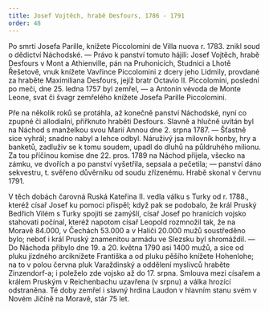 ```yaml
---
title: Josef Vojtěch, hrabě Desfours, 1786 - 1791
order: 48
---
```

Po smrti Josefa Parille, knížete Piccolomini de Villa nuova r. 1783. znikl soud o dědictví Náchodské. — Právo k panství tomuto hájili: Josef Vojtěch, hrabě Desfours v Mont a Athienville, pán na Pruhonicích, Studnici a Lhotě Řešetově, vnuk knížete Vavřince Piccolomini z dcery jeho Lidmily, provdané za hraběte Maximiliana Desfours, jejíž bratr Octavio II. Piccolomini, poslední po meči, dne 25. ledna 1757 byl zemřel, — a Antonín vévoda de Monte Leone, svat či švagr zemřelého knížete Josefa Parille Piccolomini.

Pře na několik roků se protáhla, až konečně panství Náchodské, nyní co zpupné či allodialní, přiřknuto hraběti Desfours. Slavně a hlučně uvítán byl na Náchod s manželkou svou Marií Annou dne 2. srpna 1787. — Šťastně sice vyhrál; snadno nabyl a lehce odbyl. Náruživý jsa milovník honby, hry a banketů, zadluživ se k tomu soudem, upadl do dluhů na půldruhého milionu. Za tou příčinou komise dne 22. pros. 1789 na Náchod přijela, všecko na zámku, ve dvořích a po panství vyšetřila, sepsala a pečetila; — panství dáno sekvestru, t. svěřeno důvěrníku od soudu zřízenému. Hrabě skonal v červnu 1791.

V těch dobách čarovná Ruská Kateřina II. vedla válku s Turky od r. 1788., kteréž císař Josef ku pomoci přispěl; když pak se podobalo, že král Pruský Bedřich Vilém s Turky spojiti se zamýšlí, císař Josef po hranicích vojsko stahovati počínal, kteréž napotom císař Leopold rozmnožil tak, že na Moravě 84.000, v Čechách 53.000 a v Haliči 20.000 mužů soustředěno bylo; neboť i král Pruský znamenitou armádu ve Slezsku byl shromáždil. — Do Náchoda přibylo dne 19. a 20. května 1790 asi 1400 mužů, a sice od pluku jízdného arciknížete Františka a od pluku pěšího knížete Hohenlohe; na to v polou června pluk Varaždinský a oddělení myslivců hraběte Zinzendorf-a; i poleželo zde vojsko až do 17. srpna. Smlouva mezi císařem a králem Pruským v Reichenbachu uzavřena (v srpnu) a válka hrozící odstraněna. Té doby zemřel i slavný hrdina Laudon v hlavním stanu svém v Novém Jičíně na Moravě, stár 75 let.

